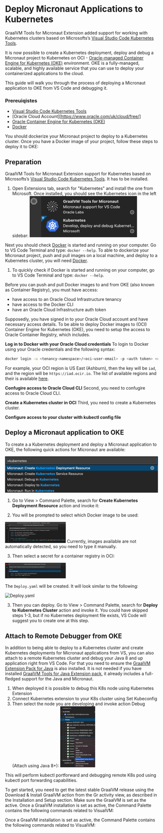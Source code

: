 # Deploy Micronaut Applications to Kubernetes

GraalVM Tools for Micronaut Extension added support for working with Kubernetes clusters based on Microsofts’s [Visual Studio Code Kubernetes Tools](https://marketplace.visualstudio.com/items?itemName=ms-kubernetes-tools.vscode-kubernetes-tools).

It is now possible to create a Kubernetes deployment, deploy and debug a Micronaut project to Kubernetes on OCI - [Oracle-managed Container Engine for Kubernetes (OKE)](https://www.oracle.com/uk/cloud-native/container-engine-kubernetes/) environment.
OKE is a fully-managed, scalable, and highly available service that you can use to deploy your containerized applications to the cloud.

This guide will walk you through the process of deploying a Micronaut application to OKE from VS Code and debugging it.

### Prereuiqistes
- [Visual Studio Code Kubernetes Tools](https://marketplace.visualstudio.com/items?itemName=ms-kubernetes-tools.vscode-kubernetes-tools)
- [Oracle Cloud Account][https://www.oracle.com/uk/cloud/free/]
- [Oracle Container Engine for Kubernetes (OKE)](https://oracle.github.io/learning-library/oci-library/oci-hol/OKE/workshops/freetier/index.html?lab=intro)
- [Docker](https://docs.docker.com/engine/reference/run/)

You should dockerize your Micronaut project to deploy to a Kubernetes cluster.
Once you have a Docker image of your project, follow these steps to deploy it to OKE:

## Preparation

GraalVM Tools for Micronaut Extension support for Kubernetes based on Microsofts’s [Visual Studio Code Kubernetes Tools](https://marketplace.visualstudio.com/items?itemName=ms-kubernetes-tools.vscode-kubernetes-tools). It has to be installed.

1. Open Extensions tab, search for "Kubernetes" and install the one from Microsoft. Once installed, you should see the Kubernetes icon in the left sidebar:
![Kubernetes extension installed](images/kubernetes_icon.png)

Next you should check [Docker](https://docs.docker.com/engine/reference/run/) is started and running on your computer. Go to VS Code Terminal and type: `docker --help`.
To able to dockerize your Micronaut project, push and pull images on a local machine, and deploy to a Kubernetes cluster, you will need [Docker](https://docs.docker.com/engine/reference/run/).

1. To quickly check if Docker is started and running on your computer, go to VS Code Terminal and type: `docker --help`.

Before you can push and pull Docker images to and from OKE (also known as Container Registry), you must have access:
- have access to an Oracle Cloud Infrastructure tenancy
- have access to the Docker CLI
- have an Oracle Cloud Infrastructure auth token

Supposedly, you have signed in to your Oracle Cloud account and have necessary access details.
To be able to deploy Docker images to (OCI) Container Engine for Kubernetes (OKE), you need to setup the access to Oracle Container Registry, which includes.

**Log in to Docker with your Oracle Cloud credentials**
To login to Docker using your Oracle credentials and the following syntax:
```bash
docker login -u <tenancy-namespace>/<oci-user-email> -p <auth token> <region-key>.ocir.io
```
For example, your OCI region is US East (Ashburn), then the key will be `iad`, and the region will be `https://iad.ocir.io`.
The list of available regions and their is available [here](https://docs.oracle.com/en-us/iaas/Content/Registry/Concepts/registryprerequisites.htm).

**Confugire access to Oracle Cloud CLI**
Second, you need to confugire access to Oracle Cloud CLI.

**Create a Kubernetes cluster in OCI**
Third, you need to create a Kubernetes cluster.

**Configure access to your cluster with kubectl config file**

## Deploy a Micronaut application to OKE

To create a a Kubernetes deployment and deploy a Micronaut application to OKE, the following quick actions for Micronaut are available:

![Kubernetes quick actions](images/k8s_quick_actions.png)

1. Go to View > Command Palette, search for **Create Kubernetes Deployment Resource** action and invoke it:

2. You will be prompted to select which Docker image to be used:

![Select a Docker image](images/select_docker_image.png)
Currently, images available are not automatically detected, so you need to type it manually. 

3. Then select a secret for a container registry in OCI:

![Select a secret for Docker registry](images/select_secret.png)

The `Deploy.yaml` will be created. It will look similar to the following:

![Deploy.yaml](images/deploy_ymal.png)

3. Then you can deploy. Go to View > Command Palette, search for **Deploy to Kubernetes Cluster** action and invoke it.
You could have skipped steps 1-3, but if no Kubernetes deployment file exists, VS Code will suggest you to create one at this step.

## Attach to Remote Debugger from OKE

In addition to being able to deploy to a Kubernetes cluster and create Kubernetes deployments for Micronaut applications from VS, you can also attach to a remote Kubernetes cluster and debug your Java 8 and up application right from VS Code.
For that you need to ensure the [GraalVM Extension Pack for Java](https://marketplace.visualstudio.com/items?itemName=oracle-labs-graalvm.graalvm) is also installed.
It is not needed if you have installed [GraalVM Tools for Java Extension pack](https://marketplace.visualstudio.com/items?itemName=oracle-labs-graalvm.graalvm-pack), it already includes a full-fledged support for the Java and Micronaut.

1. When deployed it is possible to debug this K8s node using Kubernetes Extension
2. Connect Kubernetes extension to your K8s cluster using Set Kubeconfig
3. Then select the node you are developing and invoke action Debug (Attach using Java 8+):
![Attach a remote debugger](images/attach-remote-debugger.png)

This will perform kubectl portforward and debugging remote K8s pod using kubectl port forwarding capabilities.

To get started, you need to get the latest stable GraalVM release using the Download & Install GraalVM action from the Gr activity view, as described in the Installation and Setup section. Make sure the GraalVM is set as the active.
Once a GraalVM installation is set as active, the Command Palette contains the following commands related to VisualVM:

Once a GraalVM installation is set as active, the Command Palette contains the following commands related to VisualVM:
